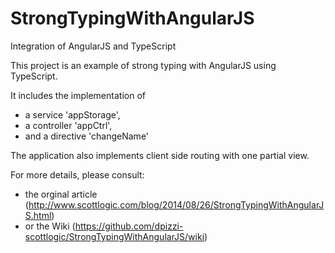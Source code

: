 StrongTypingWithAngularJS
=========================

Integration of AngularJS and TypeScript

This project is an example of strong typing with AngularJS using TypeScript.

It includes the implementation of 
  - a service 'appStorage', 
  - a controller 'appCtrl',
  - and a directive 'changeName'
  
The application also implements client side routing with one partial view.

For more details, please consult: 
  - the orginal article (http://www.scottlogic.com/blog/2014/08/26/StrongTypingWithAngularJS.html)
  - or the Wiki (https://github.com/dpizzi-scottlogic/StrongTypingWithAngularJS/wiki)
